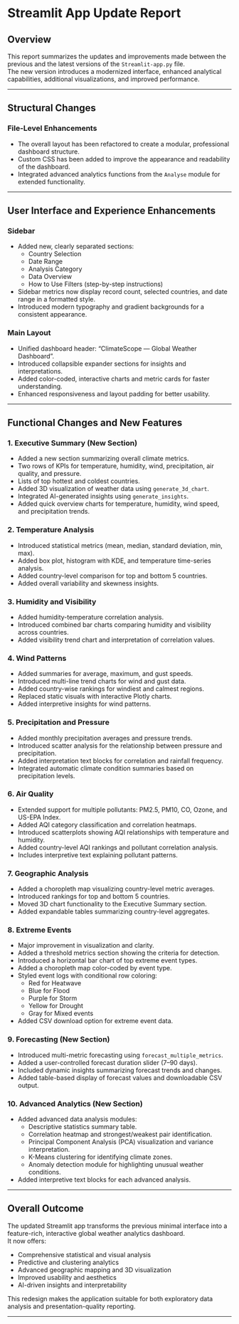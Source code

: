 # Streamlit App Update Report

## Overview
This report summarizes the updates and improvements made between the previous and the latest versions of the `Streamlit-app.py` file.  
The new version introduces a modernized interface, enhanced analytical capabilities, additional visualizations, and improved performance.

---

## Structural Changes

### File-Level Enhancements
- The overall layout has been refactored to create a modular, professional dashboard structure.
- Custom CSS has been added to improve the appearance and readability of the dashboard.
- Integrated advanced analytics functions from the `Analyse` module for extended functionality.

---

## User Interface and Experience Enhancements

### Sidebar
- Added new, clearly separated sections:
  - Country Selection  
  - Date Range  
  - Analysis Category  
  - Data Overview  
  - How to Use Filters (step-by-step instructions)
- Sidebar metrics now display record count, selected countries, and date range in a formatted style.
- Introduced modern typography and gradient backgrounds for a consistent appearance.

### Main Layout
- Unified dashboard header: “ClimateScope — Global Weather Dashboard”.
- Introduced collapsible expander sections for insights and interpretations.
- Added color-coded, interactive charts and metric cards for faster understanding.
- Enhanced responsiveness and layout padding for better usability.

---

## Functional Changes and New Features

### 1. Executive Summary (New Section)
- Added a new section summarizing overall climate metrics.
- Two rows of KPIs for temperature, humidity, wind, precipitation, air quality, and pressure.
- Lists of top hottest and coldest countries.
- Added 3D visualization of weather data using `generate_3d_chart`.
- Integrated AI-generated insights using `generate_insights`.
- Added quick overview charts for temperature, humidity, wind speed, and precipitation trends.

### 2. Temperature Analysis
- Introduced statistical metrics (mean, median, standard deviation, min, max).
- Added box plot, histogram with KDE, and temperature time-series analysis.
- Added country-level comparison for top and bottom 5 countries.
- Added overall variability and skewness insights.

### 3. Humidity and Visibility
- Added humidity-temperature correlation analysis.
- Introduced combined bar charts comparing humidity and visibility across countries.
- Added visibility trend chart and interpretation of correlation values.

### 4. Wind Patterns
- Added summaries for average, maximum, and gust speeds.
- Introduced multi-line trend charts for wind and gust data.
- Added country-wise rankings for windiest and calmest regions.
- Replaced static visuals with interactive Plotly charts.
- Added interpretive insights for wind patterns.

### 5. Precipitation and Pressure
- Added monthly precipitation averages and pressure trends.
- Introduced scatter analysis for the relationship between pressure and precipitation.
- Added interpretation text blocks for correlation and rainfall frequency.
- Integrated automatic climate condition summaries based on precipitation levels.

### 6. Air Quality
- Extended support for multiple pollutants: PM2.5, PM10, CO, Ozone, and US-EPA Index.
- Added AQI category classification and correlation heatmaps.
- Introduced scatterplots showing AQI relationships with temperature and humidity.
- Added country-level AQI rankings and pollutant correlation analysis.
- Includes interpretive text explaining pollutant patterns.

### 7. Geographic Analysis
- Added a choropleth map visualizing country-level metric averages.
- Introduced rankings for top and bottom 5 countries.
- Moved 3D chart functionality to the Executive Summary section.
- Added expandable tables summarizing country-level aggregates.

### 8. Extreme Events
- Major improvement in visualization and clarity.
- Added a threshold metrics section showing the criteria for detection.
- Introduced a horizontal bar chart of top extreme event types.
- Added a choropleth map color-coded by event type.
- Styled event logs with conditional row coloring:
  - Red for Heatwave  
  - Blue for Flood  
  - Purple for Storm  
  - Yellow for Drought  
  - Gray for Mixed events
- Added CSV download option for extreme event data.

### 9. Forecasting (New Section)
- Introduced multi-metric forecasting using `forecast_multiple_metrics`.
- Added a user-controlled forecast duration slider (7–90 days).
- Included dynamic insights summarizing forecast trends and changes.
- Added table-based display of forecast values and downloadable CSV output.

### 10. Advanced Analytics (New Section)
- Added advanced data analysis modules:
  - Descriptive statistics summary table.
  - Correlation heatmap and strongest/weakest pair identification.
  - Principal Component Analysis (PCA) visualization and variance interpretation.
  - K-Means clustering for identifying climate zones.
  - Anomaly detection module for highlighting unusual weather conditions.
- Added interpretive text blocks for each advanced analysis.

---


## Overall Outcome

The updated Streamlit app transforms the previous minimal interface into a feature-rich, interactive global weather analytics dashboard.  
It now offers:

- Comprehensive statistical and visual analysis  
- Predictive and clustering analytics  
- Advanced geographic mapping and 3D visualization  
- Improved usability and aesthetics  
- AI-driven insights and interpretability

This redesign makes the application suitable for both exploratory data analysis and presentation-quality reporting.

---